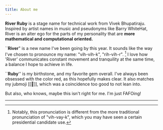 ```yaml
---
title: About me
---
```

**River Ruby** is a stage name for technical work from Vivek Bhupatiraju. Inspired by artist names in music and pseudonyms like Barry WhiteHat, River is an alter ego for the parts of my personality that are **more mathematical and computational oriented.**

\`\`**River**" is a new name I've been going by this year. It sounds like the way I've chosen to pronounce my name: "vih-vih-k", "rih-vih-r". [^1] I love how 'River' communicates constant movement and tranquility at the same time, a balance I hope to achieve in life.

\`\`**Ruby**'' is my birthstone, and my favorite gem overall. I've always been obsessed with the color red, as this hopefully makes clear. It also matches my jubmoji [[🔺]], which was a coincidence too good to not lean into.

But also, who knows, maybe this isn't right for me. I'm just FAFOing!

---

[^1]: Notably, this pronunciation is different from the more traditional pronunciation of "vih-vay-k", which you may have seen a certain presidential candidate use. 